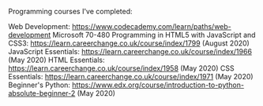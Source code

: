 Programming courses I've completed:

Web Development: https://www.codecademy.com/learn/paths/web-development 
Microsoft 70-480 Programming in HTML5 with JavaScript and CSS3: https://learn.careerchange.co.uk/course/index/1799 (August 2020)
JavaScript Essentials: https://learn.careerchange.co.uk/course/index/1966 (May 2020)
HTML Essentials: https://learn.careerchange.co.uk/course/index/1958 (May 2020)
CSS Essentials: https://learn.careerchange.co.uk/course/index/1971 (May 2020)
Beginner's Python: https://www.edx.org/course/introduction-to-python-absolute-beginner-2 (May 2020)
